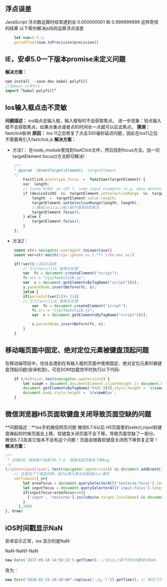 ## 浮点误差
JavaScript 浮点数运算时经常遇到会 0.000000001 和 0.999999999 这样奇怪的结果
以下帮你解决js四则运算浮点误差

``` js
    let num=5-3.2;
    parseFloat(num.toPrecision(precision))
```

## IE，安卓5.0一下版本promise未定义问题
**解决方案：**
```js
npm install --save-dev babel-polyfill
//在main.js中引入： 
import “babel-polyfill”  
```

## Ios输入框点击不灵敏
**问题描述：**
ios端点击输入框，输入框有时不会获取焦点。
进一步现象：轻点输入框不会获取焦点，如果点重点或者点的时间长一点就可以后去焦点。
**猜测：** fastclick影响
**原因：** Ios 11之后修复了点击300毫秒延迟问题，因此在ios11之后不需要再引入fastclick.js
**解决方案：**
- 方法1：
在node_module里找到fastClick文件，然后找到focus方法，加一句targetElement.focus()方法即可解决!
```js
    /**
    * @param  {EventTarget|Element}  targetElement
    */
        FastClick.prototype.focus  =  function(targetElement) {
        var  length;
        // Issue #160: on iOS 7, some input elements (e.g. date datetime month) throw a vague TypeError on setSelectionRange. These elements don't have an integer value for the selectionStart and selectionEnd properties, but unfortunately that can't be used for detection because accessing the properties also throws a TypeError. Just check the type instead. Filed as Apple bug #15122724.
        if (deviceIsIOS  &&  targetElement.setSelectionRange  &&  targetElement.type.indexOf('date') !==  0  &&  targetElement.type  !==  'time'  &&  targetElement.type  !==  'month') {
            length  =  targetElement.value.length;
            targetElement.setSelectionRange(length, length);
            //兼容ios11以上输入框不容易获取焦点
            targetElement.focus();
        } else {            
            targetElement.focus();
        }
    };
```
- 方法2：
```js
    const str= navigator.userAgent.toLowerCase()
    const ver=str.match(/cpu iphone os (.*?) like mac os/)

    if(!ver){//非IOS系统
        // 引入fastclick 做相关处理
        var  fc = document.createElement("script");
        fc.src = "/js/fastclick.js";
        var  s = document.getElementsByTagName("script")[0];
        s.parentNode.insertBefore(fc, s);
        }else {
        if(parseInt(ver[1])< 11){
        // 引入fastclick 做相关处理
            var  fc = document.createElement("script");
            fc.src = "/js/fastclick.js";
            var  s = document.getElementsByTagName("script")[0];

            s.parentNode.insertBefore(fc, s);  
        }
    }
```
## 移动端页面中固定、绝对定位元素被键盘顶起问题
在移动端项目中，往往会遇到在有输入框的页面中使用固定、绝对定位元素时被键盘顶起问题(安卓机型)，可在DOM加载完毕时执行以下代码:
```js
    if (/Android/.test(navigator.appVersion)) {
        let viewH = document.documentElement.clientHeight || document.body.clientHeight;
        document.getElementsByTagName('html')[0].style.height = `${viewH}px`;
        document.body.style.height = `${viewH}px`;
    }

```

## 微信浏览器H5页面软键盘关闭导致页面空缺的问题
**问题描述：**ios手机微信网页问题
微信6.7.4以后 H5页面里的select,input软键盘弹起的时候页面会上移，软键盘关闭页面不会下移。导致页面空缺了一部分。
微信6.7.3及其它版本不会有这个问题！页面会随着软键盘关闭而下移恢复正常！
**解决方案：**

```js
/**
 * 处理iOS 微信客户端高于6.7.4  键盘收起页面未下移bug
 */
(/iphone|ipod|ipad/i.test(navigator.appVersion)) && document.addEventListener('blur', (e) => {
    // 这里加了个类型判断，因为a等元素也会触发blur事件
    setTimeout(_=>{
        let areafocus = document.querySelectorAll('textarea:focus').length;
        let inputfocus = document.querySelectorAll('input:focus').length;
        if(inputfocus+areafocus==0){
          ['input', 'textarea'].includes(e.target.localName) && document.body.scrollIntoView(false)
        }
      },200)
}, true)
```

## iOS时间戳显示NaN
安卓显示正常，ios 显示的是NaN:

NaN-NaN1-NaN
```js 
new Date('2017-09-18 14:58:32').getTime(); //在ios上拿不到时间戳显示NaN
```
改为：
```js
new Date("2018-02-15 20:30:00".replace(/-/g,'/')).getTime(); // 解决了问题，android 和 ios都正常显示
```